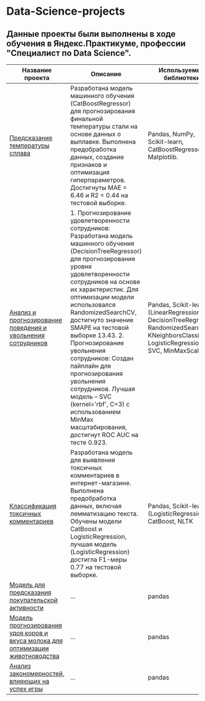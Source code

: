 # Data-Science-projects
## Данные проекты были выполнены в ходе обучения в Яндекс.Практикуме, профессии "Специалист по Data Science".
| Название проекта | Описание | Используемые библиотеки |
|---|---|---|
| [Предсказание температуры сплава](https://github.com/Aleksei-Ianin/Data-Science-projects/tree/main/Alloy_Temperature_Prediction) | Разработана модель машинного обучения (CatBoostRegressor) для прогнозирования финальной температуры стали на основе данных о выплавке. Выполнена предобработка данных, создание признаков и оптимизация гиперпараметров. Достигнуты MAE = 6.46 и R2 = 0.44 на тестовой выборке. | Pandas, NumPy, Scikit-learn, CatBoostRegressor, Matplotlib. |
| [Анализ и прогнозирование поведения и увольнения сотрудников](https://github.com/Aleksei-Ianin/Data-Science-projects/tree/main/HR_project) | 1. Прогнозирование удовлетворенности сотрудников: Разработана модель машинного обучения (DecisionTreeRegressor) для прогнозирования уровня удовлетворенности сотрудников на основе их характеристик. Для оптимизации модели использовался RandomizedSearchCV, достигнуто значение SMAPE на тестовой выборке 13.43.         2. Прогнозирование увольнения сотрудников: Создан пайплайн для прогнозирования увольнения сотрудников. Лучшая модель – SVC (kernel='rbf', C=3) с использованием MinMax масштабирования, достигнут ROC AUC на тесте 0.923.| Pandas, Scikit-learn (LinearRegression, DecisionTreeRegressor, RandomizedSearchCV, KNeighborsClassifier, LogisticRegression, SVC, MinMaxScaler) |
| [Классификация токсичных комментариев](https://github.com/Aleksei-Ianin/Data-Science-projects/tree/main/TextML) | Разработана модель для выявления токсичных комментариев в интернет-магазине. Выполнена предобработка данных, включая лемматизацию текста. Обучены модели CatBoost и LogisticRegression, лучшая модель (LogisticRegression) достигла F1-меры 0.77 на тестовой выборке. | Pandas, Scikit-learn (LogisticRegression), CatBoost, NLTK |
| [Модель для предсказания покупательской активности](https://github.com/Aleksei-Ianin/Data-Science-projects/tree/main/model_for_predicting_consumer_activity) | ... | pandas |
| [Модель прогнозирования удоя коров и вкуса молока для оптимизации животноводства](https://github.com/Aleksei-Ianin/Data-Science-projects/tree/main/Cows_ml) | ... | pandas |
| [Анализ закономерностей, влияющих на успех игры](https://github.com/Aleksei-Ianin/Data-Science-projects/tree/main/Game_reasearch) | ... | pandas |
